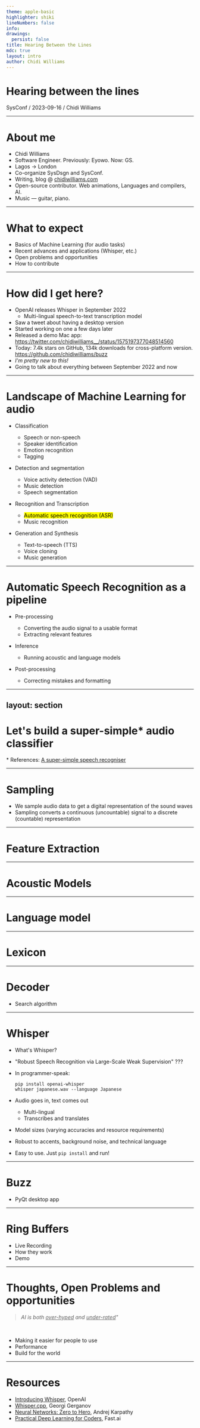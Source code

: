 ```yaml
---
theme: apple-basic
highlighter: shiki
lineNumbers: false
info:
drawings:
  persist: false
title: Hearing Between the Lines
mdc: true
layout: intro
author: Chidi Williams
---
```


# Hearing between the lines

<div class="absolute bottom-10">
  <span class="font-400 text-neutral-500">
    <span class="text-[#066e2e] underline">SysConf</span> / 2023-09-16 / Chidi Williams
  </span>
</div>

---

# About me

- Chidi Williams
- Software Engineer. Previously: Eyowo. Now: GS.
- Lagos -> London
- Co-organize SysDsgn and SysConf.
- Writing, blog @ [chidiwilliams.com](https://chidiwilliams.com)
- Open-source contributor. Web animations, Languages and compilers, AI.
- Music — guitar, piano.

---

# What to expect

- Basics of Machine Learning (for audio tasks)
- Recent advances and applications (Whisper, etc.)
- Open problems and opportunities
- How to contribute

---

# How did I get here?

<!-- TODO: Make this a timeline -->

- OpenAI releases Whisper in September 2022
  - Multi-lingual speech-to-text transcription model
- Saw a tweet about having a desktop version
- Started working on one a few days later
- Released a demo Mac app: https://twitter.com/chidiwilliams__/status/1575197377048514560
- Today: 7.4k stars on GitHub, 134k downloads for cross-platform version. https://github.com/chidiwilliams/buzz
- _I'm pretty new to this!_
- Going to talk about everything between September 2022 and now

---

# Landscape of Machine Learning for audio

- Classification

  - Speech or non-speech
  - Speaker identification
  - Emotion recognition
  - Tagging

- Detection and segmentation

  - Voice activity detection (VAD)
  - Music detection
  - Speech segmentation

- Recognition and Transcription

  - <mark>Automatic speech recognition (ASR)</mark>
  - Music recognition

- Generation and Synthesis
  - Text-to-speech (TTS)
  - Voice cloning
  - Music generation

---

# Automatic Speech Recognition as a pipeline

- Pre-processing

  - Converting the audio signal to a usable format
  - Extracting relevant features

- Inference

  - Running acoustic and language models

- Post-processing

  - Correcting mistakes and formatting

---
layout: section
---

# Let's build a super-simple\* audio classifier

<div class="absolute bottom-10">
  <span class="text-sm font-400 text-neutral-500">
    * References: <a href="https://speech.zone/super-simple-speech-recogniser/" target='__blank'>A super-simple speech recogniser</a>
  </span>
</div>

---

# Sampling

- We sample audio data to get a digital representation of the sound waves
- Sampling converts a continuous (uncountable) signal to a discrete (countable) representation

<!-- TODO: diagram of sampling -> left continuous signal, right discrete (number of samples) -->
<!-- Show that increasing sampling rate/frequency improves accuracy at the cost of size -->

---

# Feature Extraction

---

# Acoustic Models

---

# Language model

---

# Lexicon

---

# Decoder

- Search algorithm

---

# Whisper

- What's Whisper?
- "Robust Speech Recognition via Large-Scale Weak Supervision" ???
- In programmer-speak:

  ```shell
  pip install openai-whisper
  whisper japanese.wav --language Japanese
  ```

- Audio goes in, text comes out
  - Multi-lingual
  - Transcribes and translates
- Model sizes (varying accuracies and resource requirements)
- Robust to accents, background noise, and technical language
- Easy to use. Just `pip install` and run!

---

# Buzz

- PyQt desktop app

---

# Ring Buffers

- Live Recording
- How they work
- Demo

---

# Thoughts, Open Problems and opportunities

> <i>AI is both <u>over-hyped</u> and <u>under-rated</u>"</i>

<br>

- Making it easier for people to use
- Performance
- Build for the world

---

# Resources

- [Introducing Whisper](https://openai.com/research/whisper), OpenAI
- [Whisper.cpp](https://github.com/ggerganov/whisper.cpp), Georgi Gerganov
- [Neural Networks: Zero to Hero](https://www.youtube.com/playlist?list=PLAqhIrjkxbuWI23v9cThsA9GvCAUhRvKZ), Andrej Karpathy
- [Practical Deep Learning for Coders](https://course.fast.ai/), Fast.ai

<div>
</div>
